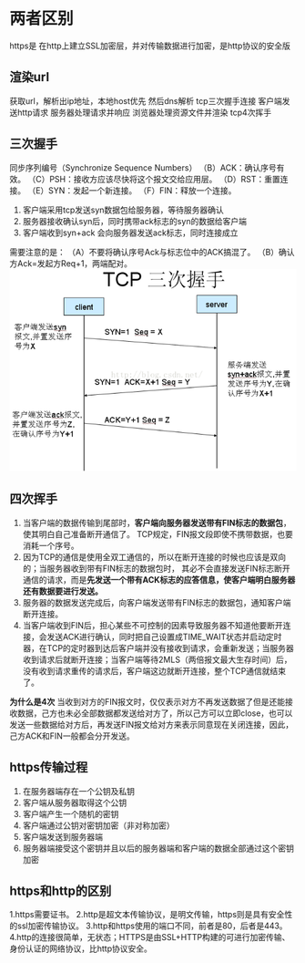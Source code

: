 # 两者区别

https是 在http上建立SSL加密层，并对传输数据进行加密，是http协议的安全版

## 渲染url

获取url，解析出ip地址，本地host优先 然后dns解析
tcp三次握手连接
客户端发送http请求
服务器处理请求并响应
浏览器处理资源文件并渲染
tcp4次挥手

## 三次握手

同步序列编号（Synchronize Sequence Numbers）
（B）ACK：确认序号有效。
（C）PSH：接收方应该尽快将这个报文交给应用层。
（D）RST：重置连接。
（E）SYN：发起一个新连接。
（F）FIN：释放一个连接。

1. 客户端采用tcp发送syn数据包给服务器，等待服务器确认
2. 服务器接收确认syn后，同时携带ack标志的syn的数据给客户端
3. 客户端收到syn+ack 会向服务器发送ack标志，同时连接成立

需要注意的是：
（A）不要将确认序号Ack与标志位中的ACK搞混了。
（B）确认方Ack=发起方Req+1，两端配对。
![avatar](htt-1.png)

## 四次挥手

1. 当客户端的数据传输到尾部时，**客户端向服务器发送带有FIN标志的数据包**，使其明白自己准备断开通信了。 TCP规定，FIN报文段即使不携带数据，也要消耗一个序号。
2. 因为TCP的通信是使用全双工通信的，所以在断开连接的时候也应该是双向的；当服务器收到带有FIN标志的数据包时，
   其必不会直接发送FIN标志断开通信的请求，而是**先发送一个带有ACK标志的应答信息，使客户端明白服务器还有数据要进行发送。**
3. 服务器的数据发送完成后，向客户端发送带有FIN标志的数据包，通知客户端断开连接。
4. 当客户端收到FIN后，担心某些不可控制的因素导致服务器不知道他要断开连接，会发送ACK进行确认，同时把自己设置成TIME_WAIT状态并启动定时器，在TCP的定时器到达后客户端并没有接收到请求，会重新发送；当服务器收到请求后就断开连接；当客户端等待2MLS（两倍报文最大生存时间）后，没有收到请求重传的请求后，客户端这边就断开连接，整个TCP通信就结束了。

**为什么是4次**
当收到对方的FIN报文时，仅仅表示对方不再发送数据了但是还能接收数据，己方也未必全部数据都发送给对方了，所以己方可以立即close，也可以发送一些数据给对方后，再发送FIN报文给对方来表示同意现在关闭连接，因此，己方ACK和FIN一般都会分开发送。

## https传输过程

1. 在服务器端存在一个公钥及私钥
2. 客户端从服务器取得这个公钥
3. 客户端产生一个随机的密钥
4. 客户端通过公钥对密钥加密（非对称加密）
5. 客户端发送到服务器端
6. 服务器端接受这个密钥并且以后的服务器端和客户端的数据全部通过这个密钥加密

## https和http的区别

1.https需要证书。
2.http是超文本传输协议，是明文传输，https则是具有安全性的ssl加密传输协议。
3.http和https使用的端口不同，前者是80，后者是443。
4.http的连接很简单，无状态；HTTPS是由SSL+HTTP构建的可进行加密传输、身份认证的网络协议，比http协议安全。
